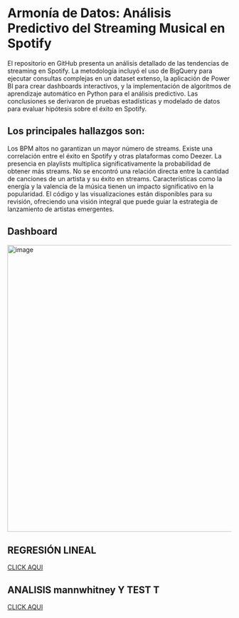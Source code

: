 # Armonía de Datos: Análisis Predictivo del Streaming Musical en Spotify

El repositorio en GitHub presenta un análisis detallado de las tendencias de streaming en Spotify. La metodología incluyó el uso de BigQuery para ejecutar consultas complejas en un dataset extenso, la aplicación de Power BI para crear dashboards interactivos, y la implementación de algoritmos de aprendizaje automático en Python para el análisis predictivo. Las conclusiones se derivaron de pruebas estadísticas y modelado de datos para evaluar hipótesis sobre el éxito en Spotify. 

## Los principales hallazgos son:

Los BPM altos no garantizan un mayor número de streams.
Existe una correlación entre el éxito en Spotify y otras plataformas como Deezer.
La presencia en playlists multiplica significativamente la probabilidad de obtener más streams.
No se encontró una relación directa entre la cantidad de canciones de un artista y su éxito en streams.
Características como la energía y la valencia de la música tienen un impacto significativo en la popularidad.
El código y las visualizaciones están disponibles para su revisión, ofreciendo una visión integral que puede guiar la estrategia de lanzamiento de artistas emergentes.

## Dashboard 

<img width="643" alt="image" src="https://github.com/Yesi0/Hipotesis-exito-streams-spotify-/assets/125078076/daf8a1ab-a077-4c24-88c3-2d428f088fd4">

## REGRESIÓN LINEAL
 [CLICK AQUI](https://colab.research.google.com/drive/1LhAAGk5A7pisNzWOXoW5JGJu5voRrM9S?usp=sharing)
 
## ANALISIS mannwhitney Y TEST T
[CLICK AQUI](https://colab.research.google.com/drive/1msSzUEYk69ueBKfSbiWz8oZC70ZnbyG3?usp=sharing)

